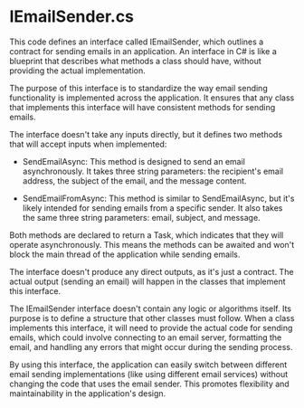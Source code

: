 # IEmailSender.cs

This code defines an interface called IEmailSender, which outlines a contract for sending emails in an application. An interface in C# is like a blueprint that describes what methods a class should have, without providing the actual implementation.

The purpose of this interface is to standardize the way email sending functionality is implemented across the application. It ensures that any class that implements this interface will have consistent methods for sending emails.

The interface doesn't take any inputs directly, but it defines two methods that will accept inputs when implemented:

- SendEmailAsync: This method is designed to send an email asynchronously. It takes three string parameters: the recipient's email address, the subject of the email, and the message content.

- SendEmailFromAsync: This method is similar to SendEmailAsync, but it's likely intended for sending emails from a specific sender. It also takes the same three string parameters: email, subject, and message.

Both methods are declared to return a Task, which indicates that they will operate asynchronously. This means the methods can be awaited and won't block the main thread of the application while sending emails.

The interface doesn't produce any direct outputs, as it's just a contract. The actual output (sending an email) will happen in the classes that implement this interface.

The IEmailSender interface doesn't contain any logic or algorithms itself. Its purpose is to define a structure that other classes must follow. When a class implements this interface, it will need to provide the actual code for sending emails, which could involve connecting to an email server, formatting the email, and handling any errors that might occur during the sending process.

By using this interface, the application can easily switch between different email sending implementations (like using different email services) without changing the code that uses the email sender. This promotes flexibility and maintainability in the application's design.